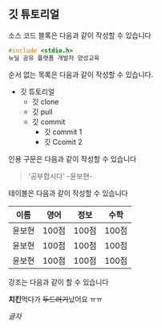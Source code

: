 ## 깃 튜토리얼

소스 코드 블록은 다음과 같이 작성할 수 있습니다
```c
#include <stdio.h>
뉴딜 공유 플랫폼 개발자 양성교육

```

순서 없는 목록은 다음과 같이 작성할 수 있습니다.

* 깃 튜토리얼
    * 깃 clone
    * 깃 pull
    * 깃 commit
        * 깃 commit 1
        * 깃 Ccomit 2

인용 구문은 다음과 같이 작성할 수 있습니다
> '공부합시다' -윤보현-

테이블은 다음과 같이 작성할 수 있습니다

이름|영어|정보|수학
---|---|---|---|
윤보현|100점|100점|100점|
윤보현|100점|100점|100점|
윤보현|100점|100점|100점|

강조는 다음과 같이 할 수 있습니다

**치킨**먹다가 ~~두드러기~~났어요 ㅠㅠ

_*글자*_

